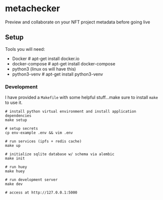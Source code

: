 # metachecker
Preview and collaborate on your NFT project metadata before going live

## Setup

Tools you will need:
* Docker  # apt-get install docker.io
* docker-compose  # apt-get install docker-compose
* python3 (linux os will have this)
* python3-venv  # apt-get install python3-venv

### Development

I have provided a `Makefile` with some helpful stuff...make sure to install `make` to use it.

```
# install python virtual environment and install application dependencies
make setup

# setup secrets
cp env-example .env && vim .env

# run services (ipfs + redis cache)
make up

# initialize sqlite database w/ schema via alembic
make init

# run huey
make huey

# run development server
make dev

# access at http://127.0.0.1:5000
```
